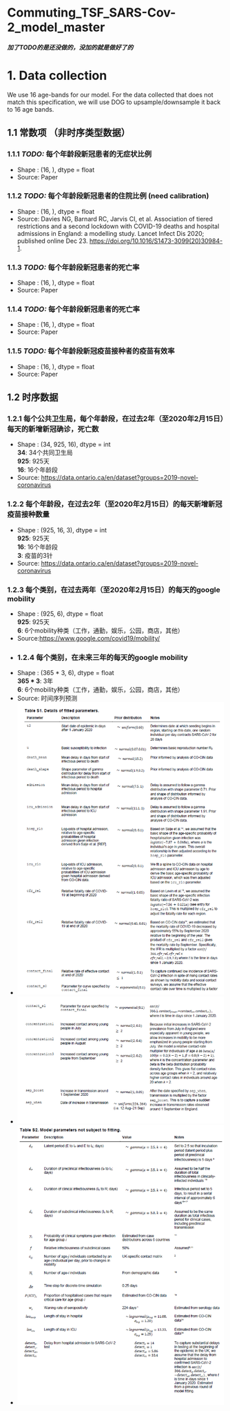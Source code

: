 # Commuting_TSF_SARS-Cov-2_model_master
***加了TODO的是还没做的，没加的就是做好了的***
# 1. Data collection 
We use 16 age-bands for our model. For the data collected that does not match this specification, 
we will use DOG to upsample/downsample it back to 16 age bands.
## 1.1 常数项 （非时序类型数据）
### 1.1.1 ***TODO:*** 每个年龄段新冠患者的无症状比例
* Shape : (16, ), dtype = float
* Source: Paper
### 1.1.2 ***TODO:*** 每个年龄段新冠患者的住院比例 (need calibration)
* Shape : (16, ), dtype = float
* Source: Davies NG, Barnard RC, Jarvis CI, et al. Association of tiered restrictions
and a second lockdown with COVID-19 deaths and hospital admissions in England:
a modelling study. Lancet Infect Dis 2020; published online Dec 23. https://doi.org/10.1016/S1473-3099(20)30984-1.
### 1.1.3 ***TODO:*** 每个年龄段新冠患者的死亡率
* Shape : (16, ), dtype = float
* Source: Paper
### 1.1.4 ***TODO:*** 每个年龄段新冠患者的死亡率
* Shape : (16, ), dtype = float
* Source: Paper
### 1.1.5 ***TODO:*** 每个年龄段新冠疫苗接种者的疫苗有效率
* Shape : (16, ), dtype = float
* Source: Paper

## 1.2 时序数据
### 1.2.1 每个公共卫生局，每个年龄段，在过去2年（至2020年2月15日）每天的新增新冠确诊，死亡数
* Shape : (34, 925, 16), dtype = int \
**34**: 34个共同卫生局 \
**925**: 925天 \
**16**: 16个年龄段
* Source: https://data.ontario.ca/en/dataset?groups=2019-novel-coronavirus
### 1.2.2 每个年龄段，在过去2年（至2020年2月15日）的每天新增新冠疫苗接种数量
* Shape : (925, 16, 3), dtype = int \
**925**: 925天 \
**16**: 16个年龄段 \
**3**: 疫苗的3针
* Source: https://data.ontario.ca/en/dataset?groups=2019-novel-coronavirus
### 1.2.3 每个类别，在过去两年（至2020年2月15日）的每天的google mobility
* Shape : (925, 6), dtype = float \
**925**: 925天 \
**6**: 6个mobility种类（工作，通勤，娱乐，公园，商店，其他） 
* Source:https://www.google.com/covid19/mobility/
* ### 1.2.4 每个类别，在未来三年的每天的google mobility
* Shape : (365 * 3, 6), dtype = float \
**365 * 3**: 3年 \
**6**: 6个mobility种类（工作，通勤，娱乐，公园，商店，其他） 
* Source: 时间序列预测
* ![img.png](img.png)
* ![img_1.png](img_1.png)
* ![img_2.png](img_2.png)